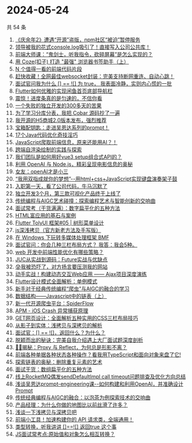 # 2024-05-24

共 54 条

<!-- BEGIN JUEJIN -->
<!-- 最后更新时间 2024-05-24 08:02:22 +0800 -->
1. [《庆余年2》遭遇“开源”盗版，npm社区“被迫”暂停服务](https://juejin.cn/post/7371074808149917750)
1. [领导被我的花式console.log吸引了！直接写入公司公共库！](https://juejin.cn/post/7371716384847364147)
1. [前端大师课：“鬼剑士，听我指令，砍碎屏幕”是怎么实现的？](https://juejin.cn/post/7371423076661542952)
1. [用 Coze(扣子) 打造 "最强" 浏览器书签助手（上）](https://juejin.cn/post/7369868541933338639)
1. [N 个值得一看的前端代码片段](https://juejin.cn/post/7371312967781777418)
1. [赶快收藏！全网最佳websocket封装：完美支持断网重连、自动心跳！](https://juejin.cn/post/7371365854012276747)
1. [面试官问我为什么 [] == ![] 为 true， 我表面冷静，实则内心慌的一批](https://juejin.cn/post/7371312966364332042)
1. [Flutter如何优雅的实现闲鱼首页底部导航栏](https://juejin.cn/post/7370357521897390092)
1. [震惊！进度条真的是匀速的，不信你看](https://juejin.cn/post/7370682158103347238)
1. [一个失败的独立开发的300多天的苦果](https://juejin.cn/post/7371638121279848499)
1. [为了学习分库分表，我把 Cobar 源码抄了一遍](https://juejin.cn/post/7370993837303283750)
1. [我开源的H5商城2.0版本发布，强烈推荐](https://juejin.cn/post/7370713457454956571)
1. [宝箱配钥匙：走进吴恩达系列的prompt！](https://juejin.cn/post/7371424635895103528)
1. [17个Java代码优化奇技淫巧](https://juejin.cn/post/7371011013432000550)
1. [JavaScript爬取前端信息，原来还能用AI？！](https://juejin.cn/post/7370994785656176667)
1. [跨端自渲染绘制的实践与探索](https://juejin.cn/post/7371011013430968358)
1. [我们团队是如何用好vue3 setup组合式API的？](https://juejin.cn/post/7371253542245105698)
1. [利用 OpenAI 与 Node.js，精彩呈现电影信息的奥秘](https://juejin.cn/post/7370923547739373605)
1. [女友：openAI才是小三](https://juejin.cn/post/7371424635894759464)
1. [“我用双指成就你的梦想”--用html+css+JavaScript实现键盘演奏架子鼓](https://juejin.cn/post/7370682158103756838)
1. [入职第一天，看了公司代码，牛马沉默了](https://juejin.cn/post/7371986999164928010)
1. [独立开发3个月，第三款可视化产品终于上线了](https://juejin.cn/post/7371698970974437403)
1. [传统编程与AIGC艺术碰撞：探索编程艺术与智能创新的交响曲](https://juejin.cn/post/7370682158104494118)
1. [面试常考（干货满满）：数字扁平化的五种方法](https://juejin.cn/post/7371053962069213196)
1. [HTML富应用的基石与案例](https://juejin.cn/post/7370923547738898469)
1. [Flutter TolyUI 框架#05 | 树形菜单设计](https://juejin.cn/post/7371318721904672794)
1. [js深浅拷贝（官方新老方法及手写版）](https://juejin.cn/post/7371292724287225908)
1. [在 Windows 下玩转多媒体处理框架 BMF](https://juejin.cn/post/7371640570421755913)
1. [面试官问：你会几种三栏布局方式？ 我答：我会5种。](https://juejin.cn/post/7371720794977697833)
1. [web 开发中前端性能优化有哪些策略？](https://juejin.cn/post/7371279849245179954)
1. [JUC从实战到源码：Future实战与优缺点](https://juejin.cn/post/7371295699268681791)
1. [😰我被恐吓了，对方扬言要压测我的网站](https://juejin.cn/post/7371761447696121866)
1. [动手实战！构建动态交互Web应用 —— Ajax项目深度演练](https://juejin.cn/post/7370993837303709734)
1. [Flutter设计模式全面解析：单例模式](https://juejin.cn/post/7371297065740206107)
1. [新手对于经典传统编程“爬虫”与AIGC的融合的学习](https://juejin.cn/post/7371000336683515954)
1. [数据结构——Javascript中的链表（上）](https://juejin.cn/post/7371720794977665065)
1. [新一代开源爬虫平台：SpiderFlow](https://juejin.cn/post/7371019286372319247)
1. [APM - iOS Crash 异常捕获原理](https://juejin.cn/post/7370526031700377652)
1. [GET网页设计：全面解析五种实用的CSS三栏布局技巧](https://juejin.cn/post/7371641316113907748)
1. [从影子到实体：浅拷贝与深拷贝的解析](https://juejin.cn/post/7371358964547682319)
1. [面试官：[] == ![]，返回什么？为什么？](https://juejin.cn/post/7371013983367987234)
1. [脱颖而出的秘诀：完美自我介绍遇上大厂面试题深度剖析](https://juejin.cn/post/7370993837303660582)
1. [🍉🍉揭秘：Proxy 与 Reflect，为何总是形影不离？](https://juejin.cn/post/7371000326130925618)
1. [前端各种单据各种状态各种操作？看我用TypeScript和面向对象来盘了它!](https://juejin.cn/post/7370925894662193204)
1. [探索链表的奥秘：删除重复元素的艺术](https://juejin.cn/post/7371687884792233994)
1. [面试干货：数组扁平化的五种方法](https://juejin.cn/post/7371687884792168458)
1. [线上RocketMQ偶发sendDefaultImpl call timeout问题排查及优化方向总结](https://juejin.cn/post/7371295699268665407)
1. [浅谈吴恩达prompt-engineering课--如何构建和利用OpenAI，并准确设计Prompt](https://juejin.cn/post/7371373024241565715)
1. [传统经典编程与AIGC的融合：以泡茶为例探索技术的交响曲](https://juejin.cn/post/7371731578962493474)
1. [产品经理：为什么你做的地图比以前丝滑了许多？](https://juejin.cn/post/7371633297153687606)
1. [浅谈一下浅拷贝与深拷贝吧](https://juejin.cn/post/7371716394301620262)
1. [前端小工具！加速构建你的 API 请求类，全端通用！](https://juejin.cn/post/7371479502456963106)
1. [类型转换，听我讲讲 []==![] 返回true 这个事](https://juejin.cn/post/7371000326130106418)
1. [JS面试常考点:原始值和对象怎么相互转换？](https://juejin.cn/post/7370993837303365670)
<!-- END JUEJIN -->